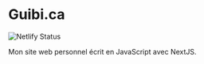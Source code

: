 # Guibi.ca

![Netlify Status](https://api.netlify.com/api/v1/badges/4f3cd2e6-8e80-440e-bcee-5c6f4db2fd9d/deploy-status)

Mon site web personnel écrit en JavaScript avec NextJS.
